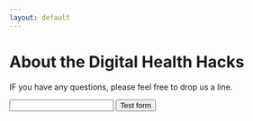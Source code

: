 ```yaml
---
layout: default
---
```


<div class="home">

  <h1 class="page-heading">About the Digital Health Hacks</h1>

  <p>IF you have any questions, please feel free to drop us a line.</p>

  <form action="http://getsimpleform.com/messages?form_api_token=1f7a05d7b2bcc35a22cc17b058eae5e9" method="post">
    <!-- the redirect_to is optional, the form will redirect to the referrer on submission -->
    <input type='hidden' name='redirect_to' value='<the complete return url e.g. http://fooey.com/thank-you.html>' />
    <!-- all your input fields here.... -->
    <input type='text' name='test' />
    <input type='submit' value='Test form' />
  </form>

  <p></p>

</div>
      